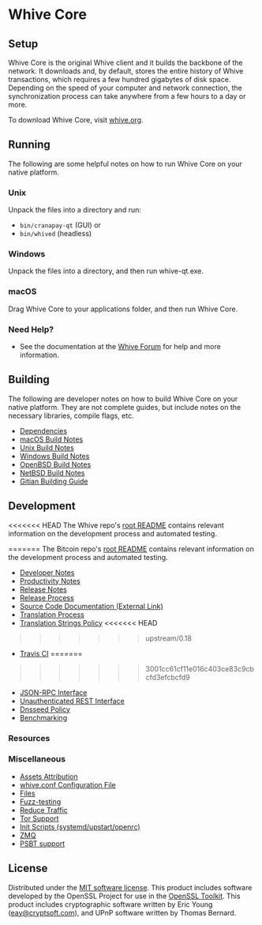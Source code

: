 Whive Core
=============

Setup
---------------------
Whive Core is the original Whive client and it builds the backbone of the network. It downloads and, by default, stores the entire history of Whive transactions, which requires a few hundred gigabytes of disk space. Depending on the speed of your computer and network connection, the synchronization process can take anywhere from a few hours to a day or more.

To download Whive Core, visit [whive.org](https://whive.org/).

Running
---------------------
The following are some helpful notes on how to run Whive Core on your native platform.

### Unix

Unpack the files into a directory and run:

- `bin/cranapay-qt` (GUI) or
- `bin/whived` (headless)

### Windows

Unpack the files into a directory, and then run whive-qt.exe.

### macOS

Drag Whive Core to your applications folder, and then run Whive Core.

### Need Help?

* See the documentation at the [Whive Forum](https://forum.whive.org)
for help and more information.

Building
---------------------
The following are developer notes on how to build Whive Core on your native platform. They are not complete guides, but include notes on the necessary libraries, compile flags, etc.

- [Dependencies](dependencies.md)
- [macOS Build Notes](build-osx.md)
- [Unix Build Notes](build-unix.md)
- [Windows Build Notes](build-windows.md)
- [OpenBSD Build Notes](build-openbsd.md)
- [NetBSD Build Notes](build-netbsd.md)
- [Gitian Building Guide](gitian-building.md)

Development
---------------------
<<<<<<< HEAD
The Whive repo's [root README](/README.md) contains relevant information on the development process and automated testing.

=======
The Bitcoin repo's [root README](/README.md) contains relevant information on the development process and automated testing.

- [Developer Notes](developer-notes.md)
- [Productivity Notes](productivity.md)
- [Release Notes](release-notes.md)
- [Release Process](release-process.md)
- [Source Code Documentation (External Link)](https://dev.visucore.com/bitcoin/doxygen/)
- [Translation Process](translation_process.md)
- [Translation Strings Policy](translation_strings_policy.md)
<<<<<<< HEAD
>>>>>>> upstream/0.18
- [Travis CI](travis-ci.md)
=======
>>>>>>> 3001cc61cf11e016c403ce83c9cbcfd3efcbcfd9
- [JSON-RPC Interface](JSON-RPC-interface.md)
- [Unauthenticated REST Interface](REST-interface.md)
- [Dnsseed Policy](dnsseed-policy.md)
- [Benchmarking](benchmarking.md)

### Resources

### Miscellaneous
- [Assets Attribution](assets-attribution.md)
- [whive.conf Configuration File](whive-conf.md)
- [Files](files.md)
- [Fuzz-testing](fuzzing.md)
- [Reduce Traffic](reduce-traffic.md)
- [Tor Support](tor.md)
- [Init Scripts (systemd/upstart/openrc)](init.md)
- [ZMQ](zmq.md)
- [PSBT support](psbt.md)

License
---------------------
Distributed under the [MIT software license](/COPYING).
This product includes software developed by the OpenSSL Project for use in the [OpenSSL Toolkit](https://www.openssl.org/). This product includes
cryptographic software written by Eric Young ([eay@cryptsoft.com](mailto:eay@cryptsoft.com)), and UPnP software written by Thomas Bernard.
